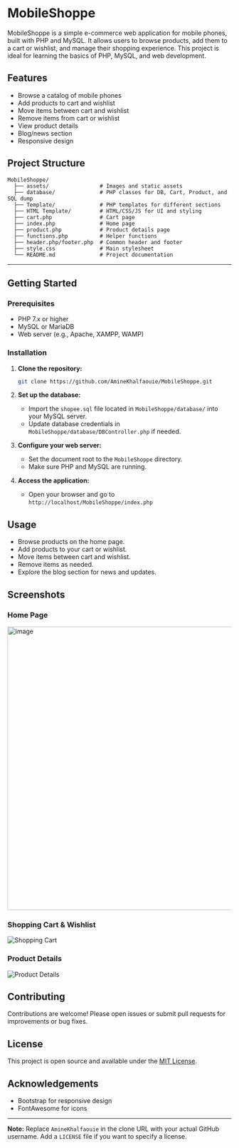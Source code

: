 # MobileShoppe

MobileShoppe is a simple e-commerce web application for mobile phones, built with PHP and MySQL. It allows users to browse products, add them to a cart or wishlist, and manage their shopping experience. This project is ideal for learning the basics of PHP, MySQL, and web development.

## Features

- Browse a catalog of mobile phones
- Add products to cart and wishlist
- Move items between cart and wishlist
- Remove items from cart or wishlist
- View product details
- Blog/news section
- Responsive design

## Project Structure

```
MobileShoppe/
  ├── assets/                # Images and static assets
  ├── database/              # PHP classes for DB, Cart, Product, and SQL dump
  ├── Template/              # PHP templates for different sections
  ├── HTML Template/         # HTML/CSS/JS for UI and styling
  ├── cart.php               # Cart page
  ├── index.php              # Home page
  ├── product.php            # Product details page
  ├── functions.php          # Helper functions
  ├── header.php/footer.php  # Common header and footer
  ├── style.css              # Main stylesheet
  └── README.md              # Project documentation
```

---

## Getting Started

### Prerequisites

- PHP 7.x or higher
- MySQL or MariaDB
- Web server (e.g., Apache, XAMPP, WAMP)

### Installation

1. **Clone the repository:**
   ```bash
   git clone https://github.com/AmineKhalfaouie/MobileShoppe.git
   ```

2. **Set up the database:**
   - Import the `shopee.sql` file located in `MobileShoppe/database/` into your MySQL server.
   - Update database credentials in `MobileShoppe/database/DBController.php` if needed.

3. **Configure your web server:**
   - Set the document root to the `MobileShoppe` directory.
   - Make sure PHP and MySQL are running.

4. **Access the application:**
   - Open your browser and go to `http://localhost/MobileShoppe/index.php`

## Usage

- Browse products on the home page.
- Add products to your cart or wishlist.
- Move items between cart and wishlist.
- Remove items as needed.
- Explore the blog section for news and updates.

## Screenshots

### Home Page
<img width="1365" height="635" alt="image" src="https://github.com/user-attachments/assets/557fd5c0-6b45-4529-b3f5-e0998c6f08a4" />


### Shopping Cart & Wishlist
![Shopping Cart](assets/screenshots/cart_wishlist.png)

### Product Details
![Product Details](assets/screenshots/product_details.png)

## Contributing

Contributions are welcome! Please open issues or submit pull requests for improvements or bug fixes.

## License

This project is open source and available under the [MIT License](LICENSE).

## Acknowledgements

- Bootstrap for responsive design
- FontAwesome for icons

---

**Note:** Replace `AmineKhalfaouie` in the clone URL with your actual GitHub username. Add a `LICENSE` file if you want to specify a license. 
